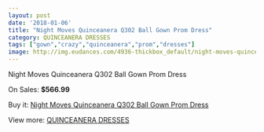 ```yaml
---
layout: post
date: '2018-01-06'
title: "Night Moves Quinceanera Q302 Ball Gown Prom Dress"
category: QUINCEANERA DRESSES
tags: ["gown","crazy","quinceanera","prom","dresses"]
image: http://img.eudances.com/4936-thickbox_default/night-moves-quinceanera-q302-ball-gown-prom-dress.jpg
---
```

Night Moves Quinceanera Q302 Ball Gown Prom Dress

On Sales: **$566.99**
<a href="https://www.eudances.com/en/quinceanera-dresses/1662-night-moves-quinceanera-q302-ball-gown-prom-dress.html"><amp-img layout="responsive" width="600" height="600" src="//img.eudances.com/4936-thickbox_default/night-moves-quinceanera-q302-ball-gown-prom-dress.jpg" alt="Night Moves Quinceanera Q302 Ball Gown Prom Dress 0" /></a>
<a href="https://www.eudances.com/en/quinceanera-dresses/1662-night-moves-quinceanera-q302-ball-gown-prom-dress.html"><amp-img layout="responsive" width="600" height="600" src="//img.eudances.com/4937-thickbox_default/night-moves-quinceanera-q302-ball-gown-prom-dress.jpg" alt="Night Moves Quinceanera Q302 Ball Gown Prom Dress 1" /></a>

Buy it: [Night Moves Quinceanera Q302 Ball Gown Prom Dress](https://www.eudances.com/en/quinceanera-dresses/1662-night-moves-quinceanera-q302-ball-gown-prom-dress.html "Night Moves Quinceanera Q302 Ball Gown Prom Dress")

View more: [QUINCEANERA DRESSES](https://www.eudances.com/en/17-quinceanera-dresses "QUINCEANERA DRESSES")